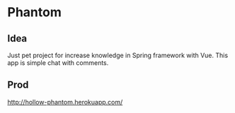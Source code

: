 # Phantom
## Idea
Just pet project for increase knowledge in Spring framework with Vue. This app is simple chat with comments.

## Prod
http://hollow-phantom.herokuapp.com/

